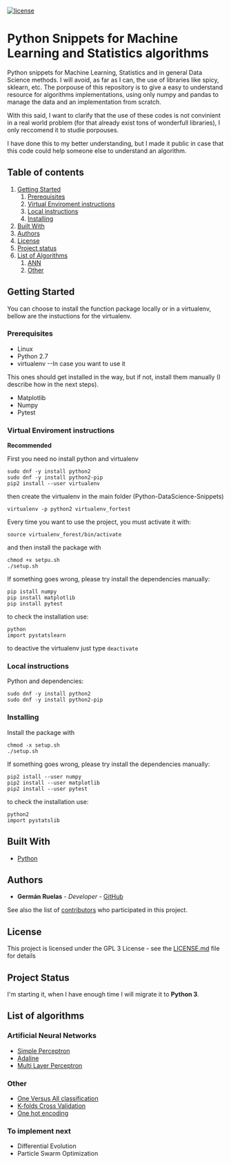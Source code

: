 [![license](https://img.shields.io/badge/licence-GPL--3-blue.svg)](https://github.com/lgruelas/Python-DataScience-Snippets/blob/master/LICENSE)

# Python Snippets for Machine Learning and Statistics algorithms

Python snippets for Machine Learning, Statistics and in general Data Science methods. I will avoid, as far as I can, the use of libraries like spicy, sklearn, etc. The porpouse of this repository is to give a easy to understand resource for algorithms implementations, using only numpy and pandas to manage the data and an implementation from scratch.

With this said, I want to clarify that the use of these codes is not convinient in a real world problem (for that already exist tons of wonderfull libraries), I only reccomend it to studie porpouses. 

I have done this to my better understanding, but I made it public in case that this code could help someone else to understand an algorithm.

## Table of contents

1. [Getting Started](#Getting-Started)
    1. [Prerequisites](#prerequisites)
    2. [Virtual Enviroment instructions](#virtual-enviroment-instructions)
    3. [Local instructions](#local-instructions)
    4. [Installing](#installing)
2. [Built With](#built-with)
3. [Authors](#authors)
4. [License](#license)
5. [Project status](#project-status)
6. [List of Algorithms](#list-of-algorithms)
    1. [ANN](#artificial-neural-networks)
    2. [Other](#other)

## Getting Started

You can choose to install the function package locally or in a virtualenv, bellow are the instuctions for the virtualenv.

### Prerequisites

* Linux
* Python 2.7
* virtualenv --In case you want to use it

This ones should get installed in the way, but if not, install them manually (I describe how in the next steps).

* Matplotlib
* Numpy
* Pytest

### Virtual Enviroment instructions

__Recommended__

First you need no install python and virtualenv

```
sudo dnf -y install python2
sudo dnf -y install python2-pip
pip2 install --user virtualenv
```

then create the virtualenv in the main folder (Python-DataScience-Snippets)

```
virtualenv -p python2 virtualenv_fortest
```

Every time you want to use the project, you must activate it with:

```
source virtualenv_forest/bin/activate
```

and then install the package with
```
chmod +x setpu.sh
./setup.sh
```

If something goes wrong, please try install the dependencies manually:

```
pip istall numpy
pip install matplotlib
pip install pytest
```

to check the installation use:
```
python
import pystatslearn
```

to deactive the virtualenv just type `deactivate`

### Local instructions

Python and dependencies:
```
sudo dnf -y install python2
sudo dnf -y install python2-pip
```

### Installing
Install the package with 
```
chmod -x setup.sh
./setup.sh
```

If something goes wrong, please try install the dependencies manually:

```
pip2 istall --user numpy
pip2 install --user matplotlib
pip2 install --user pytest
```

to check the installation use:
```
python2
import pystatslib
```

## Built With

* [Python](https://www.python.org/downloads/)


## Authors

* **Germán Ruelas** - *Developer* - [GitHub](https://github.com/lgruelas)

See also the list of [contributors](https://github.com/your/project/contributors) who participated in this project.

## License

This project is licensed under the GPL 3 License - see the [LICENSE.md](LICENSE.md) file for details

## Project Status

I'm starting it, when I have enough time I will migrate it to __Python 3__.

## List of algorithms

### Artificial Neural Networks
* [Simple Perceptron](https://github.com/lgruelas/Python-DataScience-Snippets/tree/master/ANN/Perceptron)
* [Adaline](https://github.com/lgruelas/Python-DataScience-Snippets/tree/master/ANN/Adaline)
* [Multi Layer Perceptron](https://github.com/lgruelas/Python-DataScience-Snippets/tree/master/ANN/MLP)
### Other
* [One Versus All classification](https://github.com/lgruelas/Python-DataScience-Snippets/tree/master/ANN/Perceptron)
* [K-folds Cross Validation](https://github.com/lgruelas/Python-DataScience-Snippets/tree/master/ANN/Adaline)
* [One hot encoding](https://github.com/lgruelas/Python-DataScience-Snippets/tree/master/ANN/MLP)


### To implement next
* Differential Evolution
* Particle Swarm Optimization

